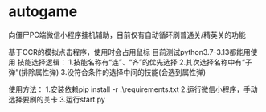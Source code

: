 # autogame
向僵尸PC端微信小程序挂机辅助，目前仅有自动循环刷普通关/精英关的功能

基于OCR的模拟点击程序，使用时会占用鼠标
目前测试python3.7-3.13都能用使用
技能选择逻辑：
1.技能名称有“连”、“齐”的优先选择
2.其次选择名称中有“子弹”(排除属性弹)
3.没符合条件的选择中间的技能(会选到属性弹)

使用方法：
1.安装依赖pip install -r .\requirements.txt
2.运行微信小程序，手动选择要刷的关卡
3.运行start.py
